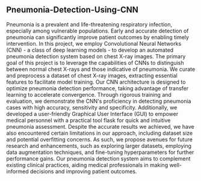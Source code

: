 ## Pneumonia-Detection-Using-CNN

Pneumonia is a prevalent and life-threatening
respiratory infection, especially among
vulnerable populations. Early and accurate
detection of pneumonia can significantly
improve patient outcomes by enabling timely
intervention. In this project, we employ
Convolutional Neural Networks (CNN) - a
class of deep learning models - to develop an
automated pneumonia detection system
based on chest X-ray images.
The primary goal of this project is to leverage
the capabilities of CNNs to distinguish
between normal chest X-rays and those
indicative of pneumonia. We curate and
preprocess a dataset of chest X-ray images,
extracting essential features to facilitate
model training. Our CNN architecture is
designed to optimize pneumonia detection
performance, taking advantage of transfer
learning to accelerate convergence.
Through rigorous training and evaluation, we
demonstrate the CNN's proficiency in
detecting pneumonia cases with high accuracy,
sensitivity and specificity. Additionally, we
developed a user-friendly Graphical User
Interface (GUI) to empower medical
personnel with a practical tool flask for
quick and intuitive pneumonia
assessment.
Despite the accurate results we achieved,
we have also encountered certain
limitations in our approach, including
dataset size and potential overfitting
concerns. As such, we propose avenues
for future research and enhancements,
such as exploring larger datasets,
employing data augmentation techniques,
and fine-tuning hyperparameters for
further performance gains. Our pneumonia
detection system aims to complement
existing clinical practices, aiding medical
professionals in making well-informed
decisions and improving patient outcomes.
